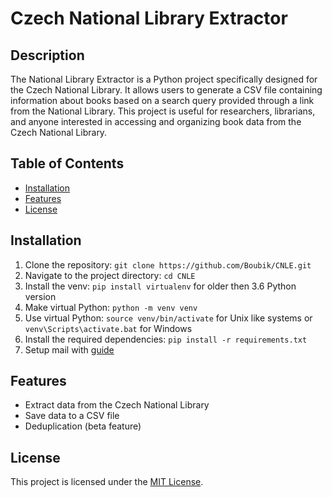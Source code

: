 # Czech National Library Extractor

## Description

The National Library Extractor is a Python project specifically designed for the Czech National Library. It allows users to generate a CSV file containing information about books based on a search query provided through a link from the National Library. This project is useful for researchers, librarians, and anyone interested in accessing and organizing book data from the Czech National Library.

## Table of Contents

- [Installation](#installation)
- [Features](#features)
- [License](#license)

## Installation

1. Clone the repository: `git clone https://github.com/Boubik/CNLE.git`
1. Navigate to the project directory: `cd CNLE`
1. Install the venv: `pip install virtualenv` for older then 3.6 Python version
1. Make virtual Python: `python -m venv venv`
1. Use virtual Python: `source venv/bin/activate` for Unix like systems or `venv\Scripts\activate.bat` for Windows
1. Install the required dependencies: `pip install -r requirements.txt`
1. Setup mail with [guide](https://app.sendgrid.com/guide/integrate/langs/python)

## Features

- Extract data from the Czech National Library
- Save data to a CSV file
- Deduplication (beta feature)

## License

This project is licensed under the [MIT License](LICENSE).
